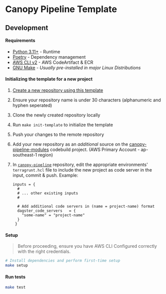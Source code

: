 # Canopy Pipeline Template

## Development

#### Requirements

- [Python 3.11+](https://www.python.org) - Runtime
- [Poetry](https://python-poetry.org) - Dependency management
- [AWS CLI v2](https://docs.aws.amazon.com/cli/latest/userguide/install-cliv2.html) - AWS CodeArtifact & ECR
- [GNU Make](https://www.gnu.org/software/make/) - _Usually pre-installed in major Linux Distributions_

#### Initializing the template for a new project

1. [Create a new repository using this template](https://github.com/Mesitis/canopy-pipeline-template/generate)
2. Ensure your repository name is under 30 characters (alphanumeric and hyphen seperated)
3. Clone the newly created repository locally
4. Run `make init-template` to initialize the template
5. Push your changes to the remote repository
6. Add your new repository as an _additional_ source on the [canopy-pipeline-modules](https://ap-southeast-1.console.aws.amazon.com/codesuite/codebuild/projects/canopy-pipeline-modules/edit/source?region=ap-southeast-1) codebuild project. (AWS Primary Account - ap-southeast-1 region) 
7. In [`canopy-pipeline`](https://github.com/Mesitis/canopy-pipeline/tree/main/deployment/environments) repository, edit the appropriate environments' `terragrunt.hcl` file to include the new project as code server in the input, commit & push. Example:
    
   ```hcl
   inputs = {
     #
     # ... other existing inputs
     #
    
     # Add additional code servers in (name = project-name) format
     dagster_code_servers   = {
       "some-name" = "project-name"
     }
    }
   ```

#### Setup

> Before proceeding, ensure you have AWS CLI Configured correctly with the right credentials.

```bash
# Install dependencies and perform first-time setup
make setup
```

#### Run tests

```bash
make test
```
